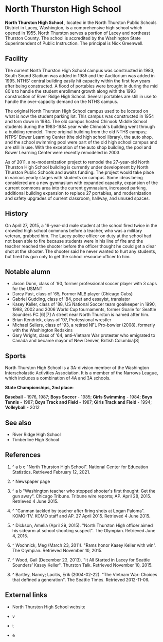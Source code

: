 # North Thurston High School

**North Thurston High School** , located in the North Thurston Public Schools District in Lacey, Washington, is a comprehensive high school which opened in 1955.  North Thurston serves a portion of Lacey and northeast Thurston County.  The school is accredited by the Washington State Superintendent of Public Instruction. The principal is Nick Greenwell.

## Facility

The current North Thurston High School campus was constructed in 1983; South Sound Stadium was added in 1985 and the Auditorium was added in 1995.  NTHS' central building easily hit capacity within the first few years after being constructed. A flood of portables were brought in during the mid 80's to handle the student enrollment growth along with the 1993 construction of River Ridge High School.  Several portables are still in use to handle the over-capacity demand on the NTHS campus.

The original North Thurston High School campus used to be located on what is now the student parking lot.  This campus was constructed in 1954 and torn down in 1984.  The old campus hosted Chinook Middle School students during the 1983-1984 year while Chinook's building went through a building remodel.  Three original building from the old NTHS campus;  NTPS' Bower Learning Center (the old high school library), the auto shop, and the school swimming pool were part of the old high school campus and are still in use.  With the exception of the auto shop building,  the pool and Bower Learning Center were recently remodeled in 2003.

As of 2011, a re-modernization project to remodel the 27-year-old North Thurston High School building is currently under development by North Thurston Public Schools and awaits funding.  The project would take place in various yearly stages with students on campus.   Some ideas being considered are a new gymnasium with expanded capacity, expansion of the current commons area into the current gymnasium, increased parking, additional building expansion to replace 27 portables, and modernization and safety upgrades of current classroom, hallway, and unused spaces.

## History

On April 27, 2015, a 16-year-old male student at the school fired twice in the crowded high school commons before a teacher, who was a military veteran, grabbed him. The Lacey police officer on duty at the school had not been able to fire because students were in his line of fire and the teacher reached the shooter before the officer thought he could get a clear shot at the shooter. The shooter said he never wanted to hurt any students, but fired his gun only to get the school resource officer to him.

## Notable alumn

 - Jason Dunn, class of '90, former professional soccer player with 3 caps for the USMNT
 - Darcy Fast, class of '65, Former MLB player (Chicago Cubs)
 - Gabriel Gudding, class of '84, poet and essayist, translator
 - Kasey Keller, class of '88, US National Soccer team goalkeeper in 1990, 1998, 2002 and 2006 World Cup tournaments, former Goalie for Seattle Sounders FC.[6][7] A street near North Thurston is named after him.
 - Brian Kendrick, class of '97, Professional wrestler
 - Michael Sellers, class of '93, a retired NFL Pro-bowler (2008), formerly with the Washington Redskins
 - Gary Wright, class of '64, anti-Vietnam War protester who emigrated to Canada and became mayor of New Denver, British Columbia[8]

## Sports

North Thurston High School is a 3A-division member of the Washington Interscholastic Activities Association. It is a member of the Narrows League, which includes a combination of 4A and 3A schools. 

**State Championships, 2nd place:** 

**Baseball**  - 1976, 1987; **Boys Soccer**  - 1985; **Girls Swimming**  - 1984; **Boys Tennis**  - 1987; **Boys Track and Field**  - 1987; **Girls Track and Field**  - 1994; **Volleyball**  - 2012

## See also

 - River Ridge High School
 - Timberline High School

## References

 1. ^ a b c "North Thurston High School". National Center for Education Statistics. Retrieved February 12, 2021.

 2. ^ Newspaper page

 3. ^ a b "Washington teacher who stopped shooter's first thought: Get the gun away". Chicago Tribune. Tribune wire reports; AP. April 28, 2015. Retrieved 4 June 2015.

 4. ^ "Gunman tackled by teacher after firing shots at Logan Paloma". KOMO-TV. KOMO staff and AP. 27 April 2015. Retrieved 4 June 2015.

 5. ^ Dickson, Amelia (April 29, 2015). "North Thurston High officer aimed his sidearm at school shooting suspect". The Olympian. Retrieved June 4, 2015.

 6. ^ Wochnick, Meg (March 23, 2011). "Rams honor Kasey Keller with win". The Olympian. Retrieved November 10, 2015.

 7. ^ Wood, Gail (December 23, 2013). "It All Started in Lacey for Seattle Sounders' Kasey Keller". Thurston Talk. Retrieved November 10, 2015.

 8. ^ Bartley, Nancy; Lacitis, Erik (2004-02-22). "The Vietnam War: Choices that defined a generation". The Seattle Times. Retrieved 2012-11-06.


## External links

 - North Thurston High School website

 - v
 - t
 - e

